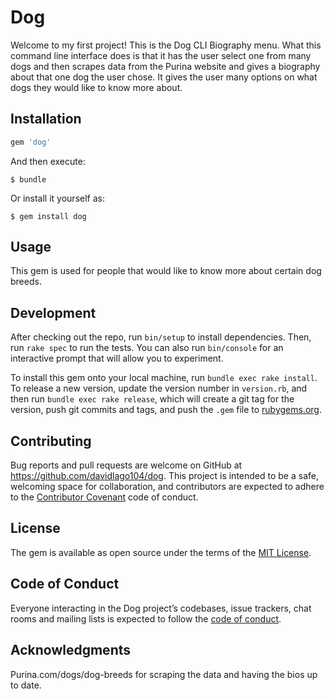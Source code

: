 # Dog

Welcome to my first project! This is the Dog CLI Biography menu. What this command line interface does is that it has the user select one from many dogs and then scrapes data from the Purina website and gives a biography about that one dog the user chose. It gives the user many options on what dogs they would like to know more about.

## Installation

```ruby
gem 'dog'
```

And then execute:

    $ bundle

Or install it yourself as:

    $ gem install dog

## Usage

This gem is used for people that would like to know more about certain dog breeds.

## Development

After checking out the repo, run `bin/setup` to install dependencies. Then, run `rake spec` to run the tests. You can also run `bin/console` for an interactive prompt that will allow you to experiment.

To install this gem onto your local machine, run `bundle exec rake install`. To release a new version, update the version number in `version.rb`, and then run `bundle exec rake release`, which will create a git tag for the version, push git commits and tags, and push the `.gem` file to [rubygems.org](https://rubygems.org).

## Contributing

Bug reports and pull requests are welcome on GitHub at https://github.com/davidlago104/dog. This project is intended to be a safe, welcoming space for collaboration, and contributors are expected to adhere to the [Contributor Covenant](http://contributor-covenant.org) code of conduct.

## License

The gem is available as open source under the terms of the [MIT License](https://opensource.org/licenses/MIT).

## Code of Conduct

Everyone interacting in the Dog project’s codebases, issue trackers, chat rooms and mailing lists is expected to follow the [code of conduct](https://github.com/[USERNAME]/dog/blob/master/CODE_OF_CONDUCT.md).

## Acknowledgments

Purina.com/dogs/dog-breeds for scraping the data and having the bios up to date.
